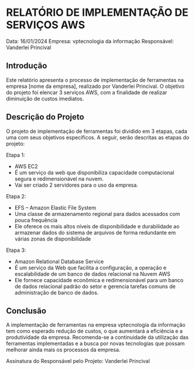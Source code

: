 # RELATÓRIO DE IMPLEMENTAÇÃO DE SERVIÇOS AWS

Data: 16/01/2024
Empresa: vptecnologia da informação 
Responsável: Vanderlei Princival

## Introdução
Este relatório apresenta o processo de implementação de ferramentas na empresa [nome da empresa], realizado por Vanderlei Princival. O objetivo do projeto foi elencar 3 serviços AWS, com a finalidade de realizar diminuição de custos imediatos.

## Descrição do Projeto
O projeto de implementação de ferramentas foi dividido em 3 etapas, cada uma com seus objetivos específicos. A seguir, serão descritas as etapas do projeto:

Etapa 1: 
- AWS EC2
- É um serviço da web que disponibiliza capacidade computacional segura e redimensionável na nuvem.
- Vai ser criado 2 servidores para o uso da empresa.

Etapa 2: 
- EFS – Amazon Elastic File System
- Uma classe de armazenamento regional para dados acessados com pouca frequência
- Ele oferece os mais altos níveis de disponibilidade e durabilidade ao armazenar dados do sistema de arquivos de forma redundante em várias zonas de disponibilidade 

Etapa 3: 
- Amazon Relational Database Service
- É um serviço da Web que facilita a configuração, a operação e escalabilidade de um banco de dados relacional na Nuvem AWS
- Ele fornece capacidade econômica e redimensionável para um banco de dados relacional padrão do setor e gerencia tarefas comuns de administração de banco de dados.



## Conclusão
A implementação de ferramentas na empresa vptecnologia da informação tem como esperado redução de custos, o que aumentará a eficiência e a produtividade da empresa. Recomenda-se a continuidade da utilização das ferramentas implementadas e a busca por novas tecnologias que possam melhorar ainda mais os processos da empresa.



Assinatura do Responsável pelo Projeto:
Vanderlei Princival